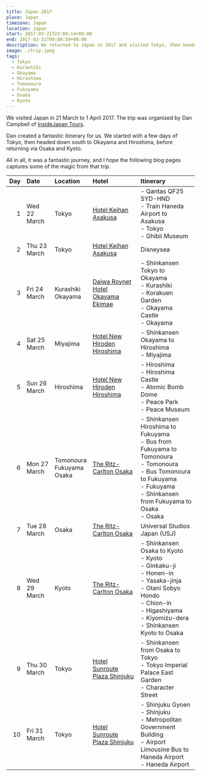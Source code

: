 ```yaml
---
title: Japan 2017
place: Japan
timezone: Japan
location: Japan
start: 2017-03-21T23:00:14+00:00
end: 2017-03-31T09:00:59+00:00
description: We returned to Japan in 2017 and visited Tokyo, then headed down south to Okayama and Hiroshima, returning via Osaka and Kyoto.
image: ./trip.jpeg
tags:
  - Tokyo
  - Kurashiki
  - Okayama
  - Hiroshima
  - Tomonoura
  - Fukuyama
  - Osaka
  - Kyoto
---
```


We visited Japan in 21 March to 1 April 2017. The trip was organised by Dan Campbell of [InsideJapan Tours](https://www.insidejapantours.com/).

Dan created a fantastic itinerary for us. We started with a few days of Tokyo, then headed down south to Okayama and Hiroshima, before returning via Osaka and Kyoto.

All in all, it was a fantastic journey, and I hope the following blog pages captures some of the magic from that trip.

| Day | Date         | Location                           | Hotel                                                                                   | Itinerary                                                                                                                                                                                                        |
| --: | :----------- | :--------------------------------- | :-------------------------------------------------------------------------------------- | :--------------------------------------------------------------------------------------------------------------------------------------------------------------------------------------------------------------- |
|   1 | Wed 22 March | Tokyo                              | [Hotel Keihan Asakusa](https://www.hotelkeihan.co.jp/asakusa)                           | - Qantas QF25 SYD-HND<br />- Train Haneda Airport to Asakusa<br />- Tokyo<br />- Ghibli Museum                                                                                                                   |
|   2 | Thu 23 March | Tokyo                              | [Hotel Keihan Asakusa](https://www.hotelkeihan.co.jp/asakusa)                           | Disneysea                                                                                                                                                                                                        |
|   3 | Fri 24 March | Kurashiki<br />Okayama             | [Daiwa Roynet Hotel Okayama Ekimae](http://www.daiwaroynethotelokayamaekimae.com/en-gb) | - Shinkansen Tokyo to Okayama<br />- Kurashiki<br />- Korakuen Garden<br />- Okayama Castle<br />- Okayama                                                                                                       |
|   4 | Sat 25 March | Miyajima                           | [Hotel New Hiroden Hiroshima](http://www.newhiroden.co.jp/eng/)                         | - Shinkansen Okayama to Hiroshima<br />- Miyajima                                                                                                                                                                |
|   5 | Sun 26 March | Hiroshima                          | [Hotel New Hiroden Hiroshima](http://www.newhiroden.co.jp/eng/)                         | - Hiroshima<br />- Hiroshima Castle<br />- Atomic Bomb Dome<br />- Peace Park<br />- Peace Museum                                                                                                                |
|   6 | Mon 27 March | Tomonoura<br />Fukuyama<br />Osaka | [The Ritz-Carlton Osaka](http://www.ritzcarlton.com/en/hotels/japan/osaka)              | - Shinkansen Hiroshima to Fukuyama<br />- Bus from Fukuyama to Tomonoura<br />- Tomonoura<br />- Bus Tomonoura to Fukuyama<br />- Fukuyama<br />- Shinkansen from Fukuyama to Osaka<br />- Osaka                 |
|   7 | Tue 28 March | Osaka                              | [The Ritz-Carlton Osaka](http://www.ritzcarlton.com/en/hotels/japan/osaka)              | Universal Studios Japan (USJ)                                                                                                                                                                                    |
|   8 | Wed 29 March | Kyoto                              | [The Ritz-Carlton Osaka](http://www.ritzcarlton.com/en/hotels/japan/osaka)              | - Shinkansen Osaka to Kyoto<br />- Kyoto<br />- Ginkaku-ji<br />- Honen-in<br />- Yasaka-jinja<br />- Otani Sobyo Hondo<br />- Chion-in<br />- Higashiyama<br />- Kiyomizu-dera<br />- Shinkansen Kyoto to Osaka |
|   9 | Thu 30 March | Tokyo                              | [Hotel Sunroute Plaza Shinjuku](http://en.sunrouteplazashinjuku.jp/)                    | - Shinkansen from Osaka to Tokyo<br />- Tokyo Imperial Palace East Garden<br />- Character Street                                                                                                                |
|  10 | Fri 31 March | Tokyo                              | [Hotel Sunroute Plaza Shinjuku](http://en.sunrouteplazashinjuku.jp/)                    | - Shinjuku Gyoen<br />- Shinjuku<br />- Metropolitan Government Building<br />- Airport Limousine Bus to Haneda Airport<br />- Haneda Airport                                                                    |
